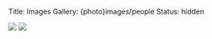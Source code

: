Title: Images
Gallery: {photo}images/people
Status: hidden

![]({photo}phyto/diatom.jpg)
![]({photo}phyto/sem1.png)
